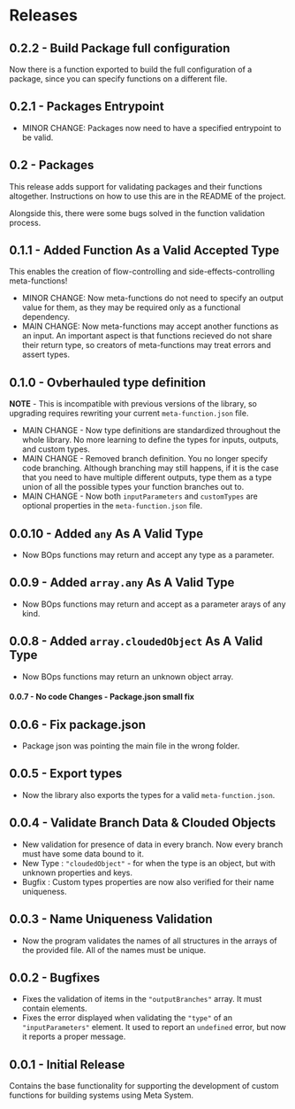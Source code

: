 # Releases
## 0.2.2 - Build Package full configuration
Now there is a function exported to build the full configuration of a package, since you can specify functions on a different file.

## 0.2.1 - Packages Entrypoint
- MINOR CHANGE: Packages now need to have a specified entrypoint to be valid.

## 0.2 - Packages
This release adds support for validating packages and their functions altogether. Instructions on how to use this are in the README of the project.

Alongside this, there were some bugs solved in the function validation process.

## 0.1.1 - Added Function As a Valid Accepted Type
This enables the creation of flow-controlling and side-effects-controlling meta-functions!

- MINOR CHANGE: Now meta-functions do not need to specify an output value for them, as they may be required only as a functional dependency.
- MAIN CHANGE: Now meta-functions may accept another functions as an input. An important aspect is that functions recieved do not share their return type, so creators of meta-functions may treat errors and assert types.
## 0.1.0 - Ovberhauled type definition
**NOTE** - This is incompatible with previous versions of the library, so upgrading requires rewriting your current `meta-function.json` file.
- MAIN CHANGE - Now type definitions are standardized throughout the whole library. No more learning to define the types for inputs, outputs, and custom types.
- MAIN CHANGE - Removed branch definition. You no longer specify code branching. Although branching may still happens, if it is the case that you need to have multiple different outputs, type them as a type union of all the possible types your function branches out to.
- MAIN CHANGE - Now both `inputParameters` and `customTypes` are optional properties in the `meta-function.json` file.

## 0.0.10 - Added `any` As A Valid Type
- Now BOps functions may return and accept any type as a parameter.

## 0.0.9 - Added `array.any` As A Valid Type
- Now BOps functions may return and accept as a parameter arays of any kind.

## 0.0.8 - Added `array.cloudedObject` As A Valid Type
- Now BOps functions may return an unknown object array.

#### 0.0.7 - No code Changes - Package.json small fix

## 0.0.6 - Fix package.json
- Package json was pointing the main file in the wrong folder.

## 0.0.5 - Export types
- Now the library also exports the types for a valid `meta-function.json`.

## 0.0.4 - Validate Branch Data & Clouded Objects
- New validation for presence of data in every branch. Now every branch must have some data bound to it.
- New Type : `"cloudedObject"` - for when the type is an object, but with unknown properties and keys.
- Bugfix : Custom types properties are now also verified for their name uniqueness.

## 0.0.3 - Name Uniqueness Validation
- Now the program validates the names of all structures in the arrays of the provided file. All of the names must be unique.

## 0.0.2 - Bugfixes
- Fixes the validation of items in the `"outputBranches"` array. It must contain elements.
- Fixes the error displayed when validating  the `"type"` of an `"inputParameters"` element. It used to report an `undefined` error, but now it reports a proper message.

## 0.0.1 - Initial Release
Contains the base functionality for supporting the development of custom functions for building systems using Meta System.